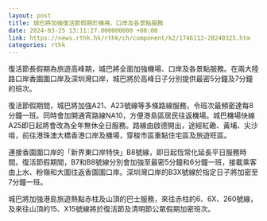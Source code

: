 ```yaml
---
layout: post
title: 城巴將加強復活節假期於機場、口岸及各景點服務
date: 2024-03-25 13:11:27.000000000 +08:00
link: https://news.rthk.hk/rthk/ch/component/k2/1746113-20240325.htm
categories: rthk
---
```


復活節長假期為旅遊高峰期，城巴將全面加強機場、口岸及各景點服務。在兩大陸路口岸香園圍口岸及深圳灣口岸，城巴將於高峰日子分別提供最密5分鐘及7分鐘的班次。

復活節假期間，城巴將加強A21、A23號線等多條路線服務，令班次最頻密達每8分鐘一班。同時會加開通宵路線NA10，方便港島區居民往返機場。城巴機場快線A25即日起將會改為全年無休全日服務。路線由啟德開出，途經紅磡、黃埔、尖沙咀，前往港珠澳大橋香港口岸及機場，穿梭市區重點住宅區及旅遊旺區。

連接香園圍口岸的「新界東口岸特快」B8號線，即日起恆常化延長平日服務時間。復活節假期間，B7和B8號線分別會加強至最密5分鐘和6分鐘一班，接載乘客由上水、粉嶺和大圍往返香園圍口岸。深圳灣口岸的B3X號線於指定日子將加密至7分鐘一班。

城巴將加強港島旅遊熱點赤柱及山頂的巴士服務，來往赤柱的6、6X、260號線，及來往山頂的15、X15號線將於復活節及清明節公眾假期加密班次。
